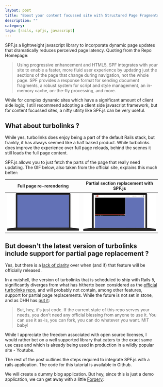 ```yaml
---
layout: post
title: "Boost your content focussed site with Structured Page Fragments"
description: ""
category: 
tags: [rails, spfjs, javascript]
---
```


SPF.js a lightweight javascript library to incorporate dynamic page updates that dramatically reduces perceived page latency. Quoting from the Repo Homepage:

> Using progressive enhancement and HTML5, SPF integrates with your site to enable a faster, more fluid user experience by updating just the sections of the page that change during navigation, not the whole page. SPF provides a response format for sending document fragments, a robust system for script and style management, an in-memory cache, on-the-fly processing, and more.

While for complex dynamic sites which have a significant amount of client side logic, I still recommend adopting a client side javascript framework, but for content focussed sites, a nifty utility like SPF.js can be very useful.

## What about turbolinks ?

While yes, turbolinks does enjoy being a part of the default Rails stack, but frankly, it has always seemed like a half baked product. While turbolinks does improve the experience over full page reloads, behind the scenes it still loads the full page content.

SPF.js allows you to just fetch the parts of the page that really need updating. The GIF below, also taken from the official site, explains this much better:

<table>
  <thead>
    <tr>
      <th> Full page re-rerendering </th>
      <th> Partial section replacement with SPF.js </th>
    </tr>
  </thead>
  <tbody>
    <tr>
      <td> <img src="/images/animation-static-340x178.gif"></td>
      <td> <img src="/images/animation-dynamic-340x178.gif"></td>
    </tr>
  </tbody>
</table>

## But doesn't the latest version of turbolinks include support for partial page replacement ?

Yes, but there is a [lack of clarity](https://github.com/rails/turbolinks/issues/628) over when (and if) that feature will be officially released. 

In a nutshell, the version of turbolinks that is scheduled to ship with Rails 5, significantly diverges from what has hitherto been considered as the [official turbolinks repo](https://github.com/rails/turbolinks/), and will probably not contain, among other features, support for partial page replacements. While the future is not set in stone, and as DHH has [put it](https://github.com/rails/turbolinks/issues/628#issuecomment-157376926): 

> But, hey, it's just code. If the current state of this repo serves your
needs, you don't need any official blessing from anyone to use it. You can
use it as-is, you can fork, you can do whatever you want. MIT baby!

While I appreciate the freedom associated with open source licenses, I would rather bet on a well supported library that caters to the exact same use case and which is already being used in production in a wildly popular site - Youtube.

The rest of the post outlines the steps required to integrate SPF.js with a rails application. The code for this tutorial is available in Github.

We will create a dummy blog application. But hey, since this is just a demo application, we can get away with a little [Forgery](https://github.com/sevenwire/forgery):





